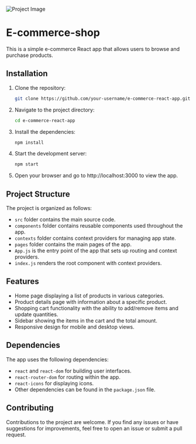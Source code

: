 ![Project Image](https://cdn-icons-png.flaticon.com/512/2991/2991473.png)

# E-commerce-shop

This is a simple e-commerce React app that allows users to browse and purchase products.

## Installation

1. Clone the repository:

   ```bash
   git clone https://github.com/your-username/e-commerce-react-app.git

2. Navigate to the project directory:
    ```bash
    cd e-commerce-react-app
3. Install the dependencies:
   ```bash
   npm install
4. Start the development server:
   ```bash
   npm start
5. Open your browser and go to http://localhost:3000 to view the app.
   
## Project Structure

The project is organized as follows:

- `src` folder contains the main source code.
- `components` folder contains reusable components used throughout the app.
- `contexts` folder contains context providers for managing app state.
- `pages` folder contains the main pages of the app.
- `App.js` is the entry point of the app that sets up routing and context providers.
- `index.js` renders the root component with context providers.

## Features

- Home page displaying a list of products in various categories.
- Product details page with information about a specific product.
- Shopping cart functionality with the ability to add/remove items and update quantities.
- Sidebar showing the items in the cart and the total amount.
- Responsive design for mobile and desktop views.

## Dependencies

The app uses the following dependencies:

- `react` and `react-dom` for building user interfaces.
- `react-router-dom` for routing within the app.
- `react-icons` for displaying icons.
- Other dependencies can be found in the `package.json` file.

## Contributing

Contributions to the project are welcome. If you find any issues or have suggestions for improvements, 
feel free to open an issue or submit a pull request.
